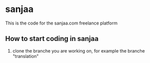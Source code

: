 # sanjaa
This is the code for the sanjaa.com freelance platform

How to start coding in sanjaa
------------------------------------

1) clone the branche you are working on, for example the branche "translation"
